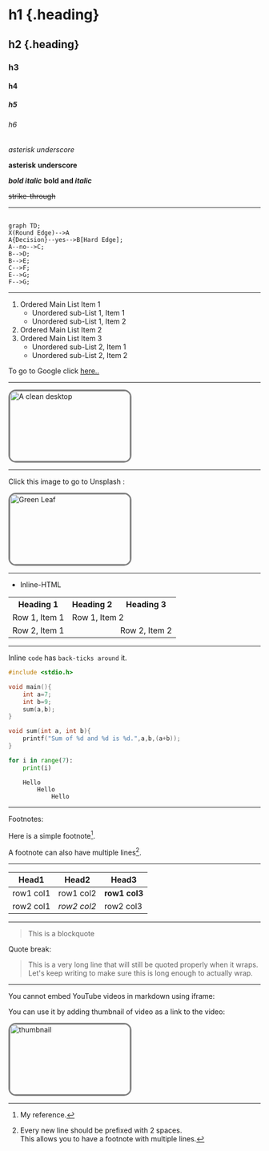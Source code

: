 <!-- Markdown has 6 headings h1 to h6.
Number of prefixed hashtags(#) indicates the order of heading 
Add a space after the hashtags, or else github might not interpret it correctly -->
# h1 {.heading}
## h2 {.heading}
### h3
#### h4
##### h5
###### h6

<style>
.heading{
    color:red;
}
</style>
<!-- A single asterisk or underscore around a string turns it to italic  -->
*asterisk*
_underscore_
<!-- A double asterisk or underscore around a string turns it to bold  -->
**asterisk**
__underscore__
<!-- Combining italics and bold -->
***bold italic***
**bold and *italic***
<!-- Double tildes around a string strikes through it  -->
~~strike-through~~
<!-- Three hyphens create a horizontal ruler -->
---
<!-- Two hashtags create a vertical tab -->
##

<!-- This is a flowchart made using mermaid library of javascript -->
```mermaid
graph TD;
X(Round Edge)-->A
A{Decision}--yes-->B[Hard Edge];
A--no-->C;
B-->D;
B-->E;
C-->F;
E-->G;
F-->G;
```
---

<!-- For ordered list, "mandatory single dot and single space"
For unordered list, "mandatory single plus, minus or asterisk" -->
<!-- For a sub list,three spaces before declaration of type of list is mandatory. -->
<!-- For ordered list, the number doesn't matter; it just has to be a number. Markdown can order it accordingly -->
<!-- Adding comments between list can break it. -->
1. Ordered Main List Item 1
   + Unordered sub-List 1, Item 1
   + Unordered sub-List 1, Item 2
7. Ordered Main List Item 2 
0. Ordered Main List Item 3
   + Unordered sub-List 2, Item 1
   + Unordered sub-List 2, Item 2

<!-- To add an anchor, use [anchor text](url) -->
To go to Google click [here..](https://www.google.com)

---

<!-- To add an image, use ![title text](url) -->
<!-- You cannot edit height and width using markdown, so use inline HTML instead. -->
<!-- ![A clean desktop](https://images.unsplash.com/photo-1691600252552-c39f81792a5f?ixlib=rb-4.0.3&ixid=M3wxMjA3fDB8MHxlZGl0b3JpYWwtZmVlZHwzMHx8fGVufDB8fHx8fA%3D%3D&auto=format&fit=crop&w=500&q=60) -->

<img class="image" src="https://images.unsplash.com/photo-1691600252552-c39f81792a5f?ixlib=rb-4.0.3&ixid=M3wxMjA3fDB8MHxlZGl0b3JpYWwtZmVlZHwzMHx8fGVufDB8fHx8fA%3D%3D&auto=format&fit=crop&w=500&q=60" alt="A clean desktop" width=240 height=140 >

---

<!-- To add an image as anchor, use [![title text](image url)](url) -->
Click this image to go to Unsplash :


<!-- [![Green leaf](https://images.unsplash.com/photo-1691858019962-303a7094a581?ixlib=rb-4.0.3&ixid=M3wxMjA3fDB8MHxlZGl0b3JpYWwtZmVlZHwzN3x8fGVufDB8fHx8fA%3D%3D&auto=format&fit=crop&w=500&q=60)](https://unsplash.com/) -->
<a href="https://unsplash.com/" target="blank"><img class="image" src="https://images.unsplash.com/photo-1691858019962-303a7094a581?ixlib=rb-4.0.3&ixid=M3wxMjA3fDB8MHxlZGl0b3JpYWwtZmVlZHwzN3x8fGVufDB8fHx8fA%3D%3D&auto=format&fit=crop&w=500&q=60" alt="Green Leaf" width=240 height=140></a>

---

- Inline-HTML
<!-- You can directly write HTML in Markdown, but its not preffered. -->
<table align="center">
<tr>
<th>Heading 1</th>
<th>Heading 2</th>
<th>Heading 3</th>
</tr>
<tr>
<td>Row 1, Item 1</td>
<td colspan=2>Row 1, Item 2</td>
</tr>
<tr>
<td colspan=2>Row 2, Item 1</td>
<td>Row 2, Item 2</td>
</tr>
</table>

---

Inline `code` has `back-ticks around` it.

<!-- Blocks of code are fenced by lines with three back-ticks ``` . After the black-ticks; programming language.
If no language is specified, it works as pre tag of HTML. -->

```c
#include <stdio.h>

void main(){
    int a=7;
    int b=9;
    sum(a,b);
}

void sum(int a, int b){
    printf("Sum of %d and %d is %d.",a,b,(a+b));
}
```

```python
for i in range(7):
    print(i)
```

```
    Hello
        Hello
            Hello
```
---

Footnotes:
<!-- Use [^footnoteName] to create a footnote.
Use [^footnoteName]: "Footnote text" to add the description of footnote. -->

Here is a simple footnote[^1].
[^1]: My reference.

A footnote can also have multiple lines[^name].
[^name]: Every new line should be prefixed with 2 spaces.  
  This allows you to have a footnote with multiple lines.

---

<!-- Two lines after a paragraph create a new paragraph. -->

<!-- There must be at least 3 dashes separating each header cell.
There must be one pipe(|) between each inner cell. -->
Head1 | Head2 | Head3
---|---|---
row1 col1| row1 col2 | **row1 col3**
row2 col1| *row2 col2* | row2 col3

---

<!-- Greater than sign is used to create a block quote -->
>This is a blockquote

Quote break:
>This is a very long line that will still be quoted properly when it wraps. Let's keep writing to make sure this is long enough to actually wrap.

---

You cannot embed YouTube videos in markdown using iframe:


You can use it by adding thumbnail of video as a link to the video:


<a href="https://www.youtube.com/watch?v=Sy-VjLr14pI&ab_channel=DJSANTARIKSH" target="blank"><img class="image" alt="thumbnail" src="https://i3.ytimg.com/vi/Sy-VjLr14pI/maxresdefault.jpg" width="240" height="140"></a>

<style>
    .image{
        border-radius: 15px;
        border: 3px solid gray
    }
</style>    